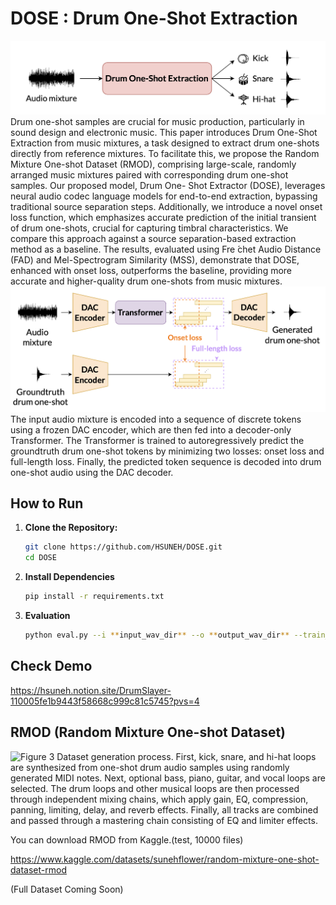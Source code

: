 # DOSE : Drum One-Shot Extraction
![Figure 1](./figures/1_task.png)
Drum one-shot samples are crucial for music production, particularly in sound design and electronic music. This paper introduces Drum One-Shot Extraction from music mixtures, a task designed to extract drum one-shots directly from reference mixtures. To facilitate this, we propose the Random Mixture One-shot Dataset (RMOD), comprising large-scale, randomly arranged music mixtures paired with corresponding drum one-shot samples. Our proposed model, Drum One- Shot Extractor (DOSE), leverages neural audio codec language models for end-to-end extraction, bypassing traditional source separation steps. Additionally, we introduce a novel onset loss function, which emphasizes accurate prediction of the initial transient of drum one-shots, crucial for capturing timbral characteristics. We compare this approach against a source separation-based extraction method as a baseline. The results, evaluated using Fre ́chet Audio Distance (FAD) and Mel-Spectrogram Similarity (MSS), demonstrate that DOSE, enhanced with onset loss, outperforms the baseline, providing more accurate and higher-quality drum one-shots from music mixtures. 
![Figure 2](./figures/2_method.png)
The input audio mixture is encoded into a sequence of discrete tokens using a frozen DAC encoder, which are then fed into a decoder-only Transformer. The Transformer is trained to autoregressively predict the groundtruth drum one-shot tokens by minimizing two losses: onset loss and full-length loss. Finally, the predicted token sequence is decoded into drum one-shot audio using the DAC decoder.

## How to Run

1. **Clone the Repository:**
   ```bash
   git clone https://github.com/HSUNEH/DOSE.git
   cd DOSE
2. **Install Dependencies**
    ```bash
    pip install -r requirements.txt
3. **Evaluation**
    ```bash
    python eval.py --i **input_wav_dir** --o **output_wav_dir** --train_type **kick, snare, hihat** --

## Check Demo 
https://hsuneh.notion.site/DrumSlayer-110005fe1b9443f58668c999c81c5745?pvs=4

## RMOD (Random Mixture One-shot Dataset)
![Figure 3](./figures/3_dataset.png)
Dataset generation process. First, kick, snare, and hi-hat loops are synthesized from one-shot drum audio samples using randomly generated MIDI notes. Next, optional bass, piano, guitar, and vocal loops are selected. The drum loops and other musical loops are then processed through independent mixing chains, which apply gain, EQ, compression, panning, limiting, delay, and reverb effects. Finally, all tracks are combined and passed through a mastering chain consisting of EQ and limiter effects.

You can download RMOD from Kaggle.(test, 10000 files)

https://www.kaggle.com/datasets/sunehflower/random-mixture-one-shot-dataset-rmod


(Full Dataset Coming Soon)
